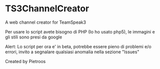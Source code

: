 # TS3ChannelCreator
A web channel creator for TeamSpeak3

Per usare lo script avete bisogno di PHP (Io ho usato php5), le immagini e gli stili sono presi da google

Alert: Lo script per ora e' in beta, potrebbe essere pieno di problemi e/o errori, invito a segnalare qualsiasi anomalia nella sezione "Issues"

Created by Pietroos
